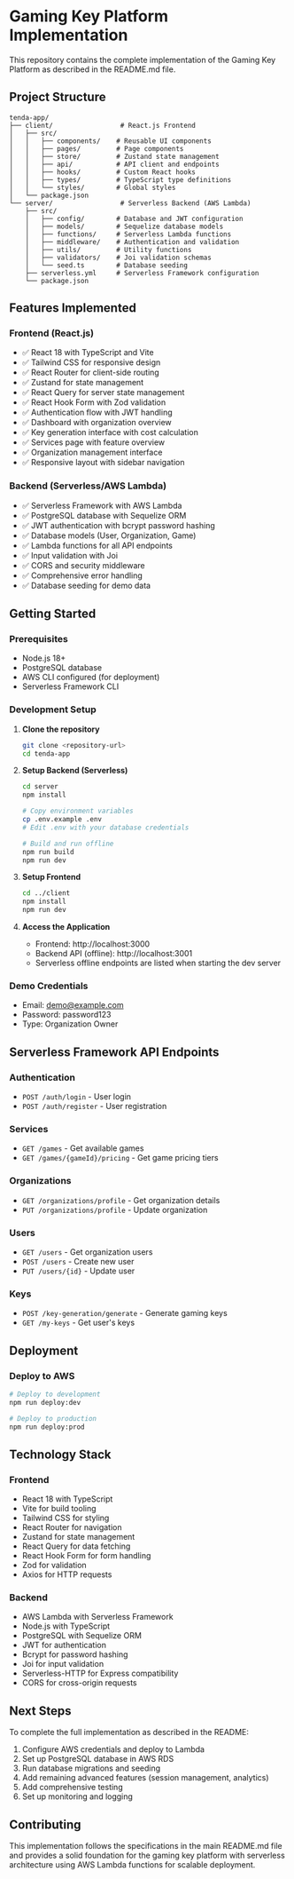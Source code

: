 # Gaming Key Platform Implementation

This repository contains the complete implementation of the Gaming Key Platform as described in the README.md file.

## Project Structure

```
tenda-app/
├── client/                 # React.js Frontend
│   ├── src/
│   │   ├── components/    # Reusable UI components
│   │   ├── pages/         # Page components
│   │   ├── store/         # Zustand state management
│   │   ├── api/           # API client and endpoints
│   │   ├── hooks/         # Custom React hooks
│   │   ├── types/         # TypeScript type definitions
│   │   └── styles/        # Global styles
│   └── package.json
└── server/                 # Serverless Backend (AWS Lambda)
    ├── src/
    │   ├── config/        # Database and JWT configuration
    │   ├── models/        # Sequelize database models
    │   ├── functions/     # Serverless Lambda functions
    │   ├── middleware/    # Authentication and validation
    │   ├── utils/         # Utility functions
    │   ├── validators/    # Joi validation schemas
    │   └── seed.ts        # Database seeding
    ├── serverless.yml     # Serverless Framework configuration
    └── package.json
```

## Features Implemented

### Frontend (React.js)
- ✅ React 18 with TypeScript and Vite
- ✅ Tailwind CSS for responsive design
- ✅ React Router for client-side routing
- ✅ Zustand for state management
- ✅ React Query for server state management
- ✅ React Hook Form with Zod validation
- ✅ Authentication flow with JWT handling
- ✅ Dashboard with organization overview
- ✅ Key generation interface with cost calculation
- ✅ Services page with feature overview
- ✅ Organization management interface
- ✅ Responsive layout with sidebar navigation

### Backend (Serverless/AWS Lambda)
- ✅ Serverless Framework with AWS Lambda
- ✅ PostgreSQL database with Sequelize ORM
- ✅ JWT authentication with bcrypt password hashing
- ✅ Database models (User, Organization, Game)
- ✅ Lambda functions for all API endpoints
- ✅ Input validation with Joi
- ✅ CORS and security middleware
- ✅ Comprehensive error handling
- ✅ Database seeding for demo data

## Getting Started

### Prerequisites
- Node.js 18+
- PostgreSQL database
- AWS CLI configured (for deployment)
- Serverless Framework CLI

### Development Setup

1. **Clone the repository**
   ```bash
   git clone <repository-url>
   cd tenda-app
   ```

2. **Setup Backend (Serverless)**
   ```bash
   cd server
   npm install
   
   # Copy environment variables
   cp .env.example .env
   # Edit .env with your database credentials
   
   # Build and run offline
   npm run build
   npm run dev
   ```

3. **Setup Frontend**
   ```bash
   cd ../client
   npm install
   npm run dev
   ```

4. **Access the Application**
   - Frontend: http://localhost:3000
   - Backend API (offline): http://localhost:3001
   - Serverless offline endpoints are listed when starting the dev server

### Demo Credentials
- Email: demo@example.com
- Password: password123
- Type: Organization Owner

## Serverless Framework API Endpoints

### Authentication
- `POST /auth/login` - User login
- `POST /auth/register` - User registration

### Services  
- `GET /games` - Get available games
- `GET /games/{gameId}/pricing` - Get game pricing tiers

### Organizations
- `GET /organizations/profile` - Get organization details
- `PUT /organizations/profile` - Update organization

### Users
- `GET /users` - Get organization users
- `POST /users` - Create new user
- `PUT /users/{id}` - Update user

### Keys
- `POST /key-generation/generate` - Generate gaming keys
- `GET /my-keys` - Get user's keys

## Deployment

### Deploy to AWS
```bash
# Deploy to development
npm run deploy:dev

# Deploy to production
npm run deploy:prod
```

## Technology Stack

### Frontend
- React 18 with TypeScript
- Vite for build tooling
- Tailwind CSS for styling
- React Router for navigation
- Zustand for state management
- React Query for data fetching
- React Hook Form for form handling
- Zod for validation
- Axios for HTTP requests

### Backend
- AWS Lambda with Serverless Framework
- Node.js with TypeScript
- PostgreSQL with Sequelize ORM
- JWT for authentication
- Bcrypt for password hashing
- Joi for input validation
- Serverless-HTTP for Express compatibility
- CORS for cross-origin requests

## Next Steps

To complete the full implementation as described in the README:

1. Configure AWS credentials and deploy to Lambda
2. Set up PostgreSQL database in AWS RDS
3. Run database migrations and seeding
4. Add remaining advanced features (session management, analytics)
5. Add comprehensive testing
6. Set up monitoring and logging

## Contributing

This implementation follows the specifications in the main README.md file and provides a solid foundation for the gaming key platform with serverless architecture using AWS Lambda functions for scalable deployment.